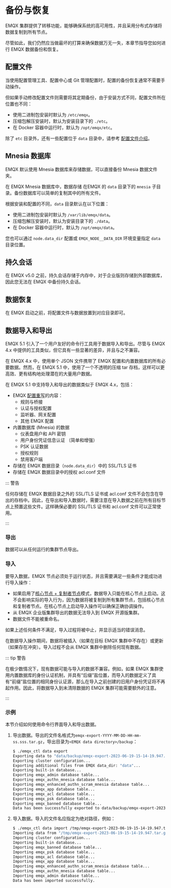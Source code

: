 # 备份与恢复

EMQX 集群提供了转移功能，能够确保系统的高可用性，并且采用分布式存储将数据复制到所有节点。

尽管如此，我们仍然应当做最坏的打算来确保数据万无一失，本章节指导您如何进行 EMQX 数据备份和恢复。

## 配置文件

当使用配置管理工具、配置中心或 Git 管理配置时，配置的备份恢复通常不需要手动操作。

但如果手动修改配置文件则需要将其定期备份，由于安装方式不同，配置文件所在位置也不同：

- 使用二进制包安装时默认为 `/etc/emqx`。
- 压缩包解压安装时，默认为安装目录下的 `./etc`。
- 在 Docker 容器中运行时，默认为 `/opt/emqx/etc`。

除了 `etc` 目录外，还有一些配置位于 `data` 目录中，请参考 [配置文件介绍](../configuration/configuration.md)。

## Mnesia 数据库

EMQX 默认使用 Mnesia 数据库来存储数据，可以直接备份 Mnesia 数据文件夹。

<!-- TODO 功能完成后提供 -->

在 EMQX Mnesia 数据库中，数据存储 在EMQX 的 `data` 目录下的 `mnesia` 子目录。备份数据库可以简单的复制其中的所有文件。
<!-- TODO 后续确认是否只需要备份一个节点的数据，以及每个节点的 schema.DAT 文件
数据库模式 `schema.DAT` 在每个 EMQX 节点是唯一的，这意味着
一个备份不能被用来恢复集群中的另一个节点。 -->

根据安装和配置的不同，`data` 目录默认在以下位置：

- 使用二进制包安装时默认为 `/var/lib/emqx/data`。
- 压缩包解压安装时，默认为安装目录下的 `./data`。
- 在 Docker 容器中运行时，默认为 `/opt/emqx/data`。

您也可以通过 `node.data_dir` 配置或 `EMQX_NODE__DATA_DIR` 环境变量指定 `data` 目录位置。

## 持久会话

在 EMQX v5.0 之前，持久会话存储于内存中，对于企业版则存储到外部数据库，因此您无法在 EMQX 中备份持久会话。

## 数据恢复

在 EMQX 启动之前，将配置文件与数据放置到对应目录即可。

## 数据导入和导出

EMQX 5.1 引入了一个用户友好的命令行工具用于数据导入和导出。尽管与 EMQX 4.x 中提供的工具类似，但它具有一些显著的差异，并且与之不兼容。

在 EMQX 4.x 中，使用单个 JSON 文件携带了 EMQX 配置和内置数据库的所有必要数据。然而，在 EMQX 5.1 中，使用了一个不透明的压缩 tar 存档，这样可以更高效、更有结构地处理潜在的大量用户数据。

在 EMQX 5.1 中支持导入和导出的数据类似于 EMQX 4.x，包括：

* EMQX [配置重写](../configuration/configuration.md#配置重写)的内容：
  * 规则与桥接
  * 认证与授权配置
  * 监听器、网关配置
  * 其他 EMQX 配置
* 内置数据库 (Mnesia) 的数据
  * 仪表盘用户和 API 密钥
  * 用户身份凭证信息认证 （简单和增强）
  * PSK 认证数据
  * 授权规则
  * 禁用客户端
* 存储在 EMQX 数据目录（`node.data_dir`）中的 SSL/TLS 证书
* 存储在 EMQX 数据目录中的授权 acl.conf 文件

::: 警告

任何存储在 EMQX 数据目录之外的 SSL/TLS 证书或 acl.conf 文件不会包含在导出的存档中。因此，在导出和导入数据时，需要注意在导入数据之前在所有目标节点上预置这些文件。这样确保必要的 SSL/TLS 证书和 acl.conf 文件可以正常使用。

:::

### 导出

数据可以从任何运行的集群节点导出。

### 导入

要导入数据，EMQX 节点必须处于运行状态，并且需要满足一些条件才能成功进行导入操作：

* 如果启用了[核心节点 + 复制者节点](../deploy/cluster/mria-introduction.md)模式，数据导入只能在核心节点上启动。这不会影响实际的导入行为，因为数据将被复制到所有集群节点，包括核心节点和复制者节点。在核心节点上启动导入操作可以确保正确协调操作。
* 从 EMQX 企业版集群导出的数据无法导入到 EMQX 开源版集群。
* 数据文件不能被重命名。

如果上述任何条件不满足，导入过程将被中止，并显示适当的错误消息。

在数据导入操作期间，数据将被插入（如果在目标 EMQX 集群中不存在）或更新（如果存在冲突）。导入过程不会从 EMQX 集群中删除任何现有数据。

::: tip 警告

在极少数情况下，现有数据可能与导入的数据不兼容。例如，如果 EMQX 集群使用内置数据库的身份认证机制，并具有“后缀”盐位置，而导入的数据定义了具有“前缀”盐位置的相同身份认证源，那么在导入之前创建的旧用户身份凭证将不再起作用。因此，将数据导入到未清除数据的 EMQX 集群可能需要额外的注意。

:::

### 示例

本节介绍如何使用命令行界面导入和导出数据。

1. 导出数据。导出的文件名格式为`emqx-export-YYYY-MM-DD-HH-mm-ss.sss.tar.gz`，导出目录为`<EMQX data directory>/backup`：

   ```bash
   $ ./emqx_ctl data export
   Exporting data to "data/backup/emqx-export-2023-06-19-15-14-19.947.tar.gz"...
   Exporting cluster configuration...
   Exporting additional files from EMQX data_dir: "data"...
   Exporting built-in database...
   Exporting emqx_admin database table...
   Exporting emqx_authn_mnesia database table...
   Exporting emqx_enhanced_authn_scram_mnesia database table...
   Exporting emqx_app database table...
   Exporting emqx_acl database table...
   Exporting emqx_psk database table...
   Exporting emqx_banned database table...
   Data has been successfully exported to data/backup/emqx-export-2023-06-19-15-14-19.947.tar.gz.
   ```

2. 导入数据。导入的文件名应指定为绝对路径，例如：

   ```bash
   $ ./emqx_ctl data import /tmp/emqx-export-2023-06-19-15-14-19.947.tar.gz
   Importing data from "/tmp/emqx-export-2023-06-19-15-14-19.947.tar.gz"...
   Importing cluster configuration...
   Importing built-in database...
   Importing emqx_banned database table...
   Importing emqx_psk database table...
   Importing emqx_acl database table...
   Importing emqx_app database table...
   Importing emqx_enhanced_authn_scram_mnesia database table...
   Importing emqx_authn_mnesia database table...
   Importing emqx_admin database table...
   Data has been imported successfully.
   ```

